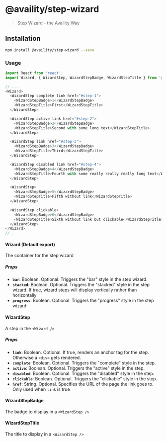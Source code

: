 # @availity/step-wizard

> Step Wizard - the Availity Way

## Installation

```bash
npm install @availity/step-wizard --save
```

### Usage

```javascript
import React from 'react';
import Wizard, { WizardStep, WizardStepBadge, WizardStepTitle } from '@availity/step-wizard';

// ...
<Wizard>
  <WizardStep complete link href="#step-1">
    <WizardStepBadge>1</WizardStepBadge>
    <WizardStepTitle>First</WizardStepTitle>
  </WizardStep>

  <WizardStep active link href="#step-2">
    <WizardStepBadge>2</WizardStepBadge>
    <WizardStepTitle>Second with some long text</WizardStepTitle>
  </WizardStep>

  <WizardStep link href="#step-3">
    <WizardStepBadge>3</WizardStepBadge>
    <WizardStepTitle>Third</WizardStepTitle>
  </WizardStep>

  <WizardStep disabled link href="#step-4">
    <WizardStepBadge>4</WizardStepBadge>
    <WizardStepTitle>Fourth with some really really really long text</WizardStepTitle>
  </WizardStep>

  <WizardStep>
    <WizardStepBadge>5</WizardStepBadge>
    <WizardStepTitle>Fifth without link</WizardStepTitle>
  </WizardStep>

  <WizardStep clickable>
    <WizardStepBadge>6</WizardStepBadge>
    <WizardStepTitle>Sixth without link but clickable</WizardStepTitle>
  </WizardStep>
</Wizard>
// ...
```

#### Wizard (Default export)
The container for the step wizard

##### Props
- **`bar`**: Boolean. Optional. Triggers the "bar" style in the step wizard.
- **`stacked`**: Boolean. Optional. Triggers the "stacked" style in the step wizard. If true, wizard steps will display vertically rather than horizontally
- **`progress`**: Boolean. Optional. Triggers the "progress" style in the step wizard

#### WizardStep
A step in the `<Wizard />`

##### Props
- **`link`**: Boolean. Optional. If true, renders an anchor tag for the step. Otherwise a `<div>` gets rendered.
- **`complete`**: Boolean. Optional. Triggers the "complete" style in the step.
- **`active`**: Boolean. Optional. Triggers the "active" style in the step.
- **`disabled`**: Boolean. Optional. Triggers the "disabled" style in the step.
- **`clickable`**: Boolean. Optional. Triggers the "clickable" style in the step.
- **`href`**: String. Optional. Specifies the URL of the page the link goes to. Only used when `link` is true

#### WizardStepBadge
The badge to display in a `<WizardStep />`

#### WizardStepTitle
The title to display in a `<WizardStep />`

